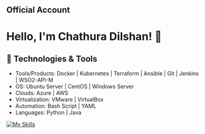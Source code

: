 ## Official Account
# Hello, I'm Chathura Dilshan! 👋

## 🔧 Technologies & Tools
- Tools/Products: Docker | Kubernetes | Terraform | Ansible | Git | Jenkins | WSO2-API-M 
- OS: Ubuntu Server | CentOS | Windows Server
- Clouds: Azure | AWS
- Virtualization: VMware | VirtualBox
- Automation: Bash Script | YAML
- Languages: Python | Java

[![My Skills](https://skillicons.dev/icons?i=docker,git,kubernetes,jenkins,ansible,terraform,azure,aws,linux,kali,ubuntu,vim,bash,nginx,python,flask,html,css,js,vscode,pycharm,idea,java,c&perline=12)](https://skillicons.dev)
